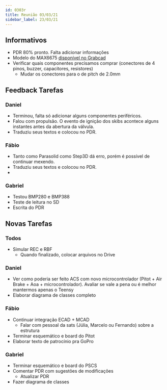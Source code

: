 ```yaml
---
id: 0303r
title: Reunião 03/03/21
sidebar_label: 23/03/21
---
```


## Informativos
- PDR 80% pronto. Falta adicionar informações 
- Modelo do MAX6675 [disponível no Grabcad](https://grabcad.com/library/max6675-breakout-1)
- Verificar quais componentes precisamos comprar (conectores de 4 pinos, buzzer, capacitores, resistores)
    - Mudar os conectores para o de pitch de 2.0mm


## Feedback Tarefas
### Daniel
- Terminou, falta só adicionar alguns componentes periféricos.
- Falou com propulsão. O evento de ignição dos skibs acontece alguns instantes antes da abertura da válvula.
- Traduziu seus textos e colocou no PDR.

### Fábio
- Tanto como Parasolid como Step3D dá erro, porém é possível de continuar mexendo. 
- Traduziu seus textos e colocou no PDR.
- 

### Gabriel
- Testou BMP280 e BMP388
- Teste de leitura no SD
- Escrita do PDR

## Novas Tarefas
### Todos
- Simular REC e RBF
    - Quando finalizado, colocar arquivos no Drive

### Daniel
- Ver como poderia ser feito ACS com novo microcontrolador (Pitot + Air Brake + Aoa + microcontrolador). Avaliar se vale a pena ou é melhor mantermos apenas o Teensy
- Elaborar diagrama de classes completo

### Fábio
- Continuar integração ECAD + MCAD
    - Falar com pessoal da sats (Júlia, Marcelo ou Fernando) sobre a estrutura
- Terminar esquemático e board do Pitot
- Elaborar texto de patrocínio pra GoPro

### Gabriel
- Terminar esquemático e board do PSCS
- Comentar PDR com sugestões de modificações
    - Atualizar PDR
- Fazer diagrama de classes
